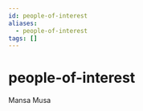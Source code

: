 ```yaml
---
id: people-of-interest
aliases:
  - people-of-interest
tags: []
---
```


# people-of-interest

Mansa Musa
